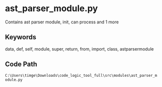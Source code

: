 # ast_parser_module.py

Contains ast parser module, init, can process and 1 more

## Keywords

data, def, self, module, super, return, from, import, class, astparsermodule

## Code Path

`C:\Users\timge\Downloads\code_logic_tool_full\src\modules\ast_parser_module.py`

